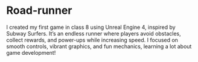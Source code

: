 # Road-runner
I created my first game in class 8 using Unreal Engine 4, inspired by Subway Surfers. It’s an endless runner where players avoid obstacles, collect rewards, and power-ups while increasing speed. I focused on smooth controls, vibrant graphics, and fun mechanics, learning a lot about game development!
